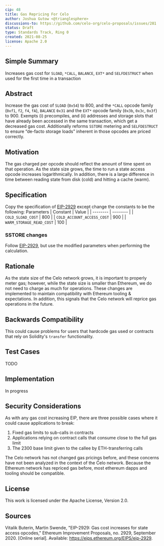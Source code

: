```yaml
---
cip: 48
title: Gas Repricing For Celo
author: Joshua Gutow <@trianglesphere>
discussions-to: https://github.com/celo-org/celo-proposals/issues/281
status: Draft
type: Standards Track, Ring 0
created: 2021-08-25
license: Apache 2.0
---
```


## Simple Summary
Increases gas cost for `SLOAD`, `*CALL`, `BALANCE`, `EXT*` and `SELFDESTRUCT` when used for the first time in a transaction

## Abstract
Increase the gas cost of `SLOAD` (`0x54`) to 800, and the `*CALL` opcode family (`0xf1`, `f2`, `f4`, `fA`), `BALANCE` `0x31` and the `EXT*` opcode family (`0x3b`, `0x3c`, `0x3f`) to 900. Exempts (i) precompiles, and (ii) addresses and storage slots that have already been accessed in the same transaction, which get a decreased gas cost. Additionally reforms `SSTORE` metering and `SELFDESTRUCT` to ensure “de-facto storage loads” inherent in those opcodes are priced correctly.


## Motivation
The gas charged per opcode should reflect the amount of time spent on that operation. As the state size grows, the time to run a state access opcode increases logarithmically. In addition, there is a large difference in time between reading state from disk (cold) and hitting a cache (warm).

## Specification
Copy the specification of [EIP-2929](https://eips.ethereum.org/EIPS/eip-2929) except change the constants to be the following:
Parameters
| Constant | Value |
| -------- | -------- |
| `COLD_SLOAD_COST`          | 800     |
| `COLD_ACCOUNT_ACCESS_COST` | 900     |
| `WARM_STORAGE_READ_COST`   | 100 |

### SSTORE changes

Follow [EIP-2929](https://eips.ethereum.org/EIPS/eip-2929), but use the modified parameters when performing the calculation.


## Rationale
As the state size of the Celo network grows, it is important to properly meter gas; however, while the state size is smaller than Ethereum, we do not need to charge as much for operations. These changes are implemented to maintain compatibility with Ethereum tooling & expectations. In addition, this signals that the Celo network will reprice gas operations in the future.

## Backwards Compatibility
This could cause problems for users that hardcode gas used or contracts that rely on Solidity's `transfer` functionality.

## Test Cases
TODO

## Implementation
In progress

## Security Considerations
As with any gas cost increasing EIP, there are three possible cases where it could cause applications to break:

1. Fixed gas limits to sub-calls in contracts
2. Applications relying on contract calls that consume close to the full gas limit
3. The 2300 base limit given to the callee by ETH-transferring calls

The Celo network has not changed gas pricings before, and these concerns have not been analyzed in the context of the Celo network. Because the Ethereum network has repriced gas before, most ethereum dapps and tooling should be compatible.

## License
This work is licensed under the Apache License, Version 2.0.

## Sources
Vitalik Buterin, Martin Swende, "EIP-2929: Gas cost increases for state access opcodes," Ethereum Improvement Proposals, no. 2929, September 2020. [Online serial]. Available: https://eips.ethereum.org/EIPS/eip-2929.
